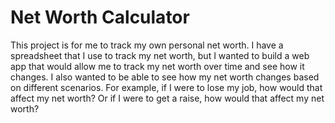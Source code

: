 # Net Worth Calculator

This project is for me to track my own personal net worth. I have a spreadsheet that I use to track my net worth, but I wanted to build a web app that would allow me to track my net worth over time and see how it changes. I also wanted to be able to see how my net worth changes based on different scenarios. For example, if I were to lose my job, how would that affect my net worth? Or if I were to get a raise, how would that affect my net worth?